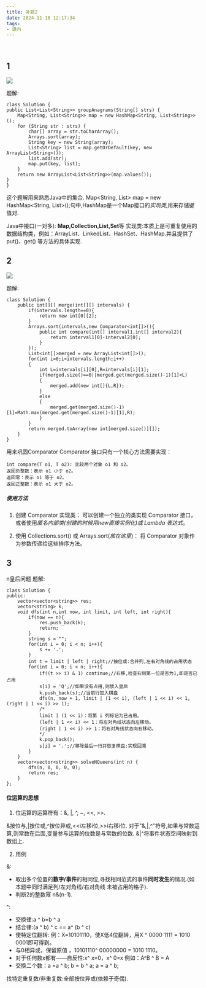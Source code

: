 ```yaml
---
title: 补题2
date: 2024-11-18 12:17:34
tags:
- 课内
---
```

 <!-- more -->
## 1

![](https://pic.imgdb.cn/item/673ac16bd29ded1a8c468745.png)

题解:

    class Solution {
    public List<List<String>> groupAnagrams(String[] strs) {
        Map<String, List<String>> map = new HashMap<String, List<String>>();
        for (String str : strs) {
            char[] array = str.toCharArray();
            Arrays.sort(array);
            String key = new String(array);
            List<String> list = map.getOrDefault(key, new ArrayList<String>());
            list.add(str);
            map.put(key, list);
        }
        return new ArrayList<List<String>>(map.values());
    }
    }

这个题解用来熟悉Java中的集合.
Map<String, List<String>> map = new HashMap<String, List<String>>();句中,HashMap是一个Map接口的*实现类*,用来存储键值对.

Java中接口(一对多):
**Map,Collection,List,Set**等
实现类:本质上是可重复使用的数据结构类，例如：ArrayList、LinkedList、HashSet、HashMap.并且提供了 put()、get() 等方法的具体实现.

## 2

![](https://pic.imgdb.cn/item/673aca5fd29ded1a8c4d338a.png)

题解:

    class Solution {
        public int[][] merge(int[][] intervals) {
            if(intervals.length==0){
                return new int[0][2];
            }
            Arrays.sort(intervals,new Comparator<int[]>(){
                public int compare(int[] interval1,int[] interval2){
                    return interval1[0]-interval2[0];
                }
            });
            List<int[]>merged = new ArrayList<int[]>();
            for(int i=0;i<intervals.length;i++)
            {
                int L=intervals[i][0],R=intervals[i][1];
                if(merged.size()==0||merged.get(merged.size()-1)[1]<L)
                {
                    merged.add(new int[]{L,R});
                }
                else
                {
                    merged.get(merged.size()-1)[1]=Math.max(merged.get(merged.size()-1)[1],R);
                }
            }
            return merged.toArray(new int[merged.size()][]);
        }
    }

用来巩固Comparator
Comparator 接口只有一个核心方法需要实现：

    int compare(T o1, T o2): 比较两个对象 o1 和 o2。
    返回负整数：表示 o1 小于 o2。
    返回零：表示 o1 等于 o2。
    返回正整数：表示 o1 大于 o2。

##### 使用方法

1. 创建 Comparator 实现类： 可以创建一个独立的类实现 Comparator 接口，或者使用*匿名内部类(创建的时候用new直接实例化)或 Lambda 表达式*。

2. 使用 Collections.sort() 或 Arrays.sort(*放在这里*)： 将 Comparator 对象作为参数传递给这些排序方法。

## 3

n皇后问题
题解:

    class Solution {
    public:
        vector<vector<string>> res;
        vector<string> k;
        void dfs(int n,int now, int limit, int left, int right){
            if(now == n){
                res.push_back(k);
                return;
            }
            string s = "";
            for(int i = 0; i < n; i++){
                s += '.';
            }
            int t = limit | left | right;//按位或:合并列,左右对角线的占用状态
            for(int i = 0; i < n; i++){
                if((t >> i) & 1) continue;//右移,检查右侧第一位是否为1,即是否已占用
                s[i] = 'Q';//如果没有占用,则放入皇后
                k.push_back(s);//当前行加入棋盘
                dfs(n, now + 1, limit | (1 << i), (left | 1 << i) << 1, (right | 1 << i) >> 1);
                /*
                limit | (1 << i)：将第 i 列标记为已占用。
                (left | 1 << i) << 1：将左对角线状态向左移动。
                (right | 1 << i) >> 1：将右对角线状态向右移动。
                */
                k.pop_back();
                s[i] = '.';//移除最后一行并恢复棋盘:实现回溯
            }
        }
        vector<vector<string>> solveNQueens(int n) {
            dfs(n, 0, 0, 0, 0);
            return res;
        }   
    };

#### 位运算的思想

1. 位运算的运算符有：&, |, ^, ~, <<, >>.

&按位与,|按位或,^按位异或,<<i左移i位,>>i右移i位.
对于"&,|,^"符号,如果与常数运算,则常数在后面,变量参与运算的位数是与常数的位数.
&|^将事件状态空间映射到数组上.

2. 用例

&:

- 取出多个位置的**数字/事件**的相同位,寻找相同范式的事件**同时发生**的情况.(如本题中同时满足列/左对角线/右对角线 未被占用的格子).
- 判断2的整数幂 n&(n-1).

^:

- 交换律:a ^ b=b ^ a
- 结合律:(a ^ b) ^ c == a^ (b ^ c)
- 使特定位翻转:   例：X=10101110，使X低4位翻转，用X ^ 0000 1111 = 1010 0001即可得到。
- 与0相异或，保留原值 ，10101110^ 00000000 = 1010 1110。
- 对于任何数x都有――自反性:x^ x=0，x^ 0=x    例如：A^B ^ B = A
- 交换二个数：a  =a ^ b;   b = b ^ a;  a = a ^ b;

找特定重复数/非重复数:全部按位异或(依赖于奇偶).

